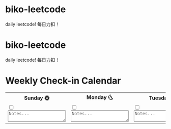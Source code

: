 # biko-leetcode
daily leetcode!
		每日力扣！
# biko-leetcode
daily leetcode!
每日力扣！

# Weekly Check-in Calendar

<table>
    <tr>
        <th>Sunday 🌞</th>
        <th>Monday 🌜</th>
        <th>Tuesday 🌞</th>
        <th>Wednesday 🌜</th>
        <th>Thursday 🌞</th>
        <th>Friday 🌜</th>
        <th>Saturday 🌞</th>
    </tr>
    <tr>
        <td>
            <input type="checkbox" id="sunday"><br>
            <textarea id="sunday-note" placeholder="Notes..."></textarea>
        </td>
        <td>
            <input type="checkbox" id="monday"><br>
            <textarea id="monday-note" placeholder="Notes..."></textarea>
        </td>
        <td>
            <input type="checkbox" id="tuesday"><br>
            <textarea id="tuesday-note" placeholder="Notes..."></textarea>
        </td>
        <td>
            <input type="checkbox" id="wednesday"><br>
            <textarea id="wednesday-note" placeholder="Notes..."></textarea>
        </td>
        <td>
            <input type="checkbox" id="thursday"><br>
            <textarea id="thursday-note" placeholder="Notes..."></textarea>
        </td>
        <td>
            <input type="checkbox" id="friday"><br>
            <textarea id="friday-note" placeholder="Notes..."></textarea>
        </td>
        <td>
            <input type="checkbox" id="saturday"><br>
            <textarea id="saturday-note" placeholder="Notes..."></textarea>
        </td>
    </tr>
</table>
